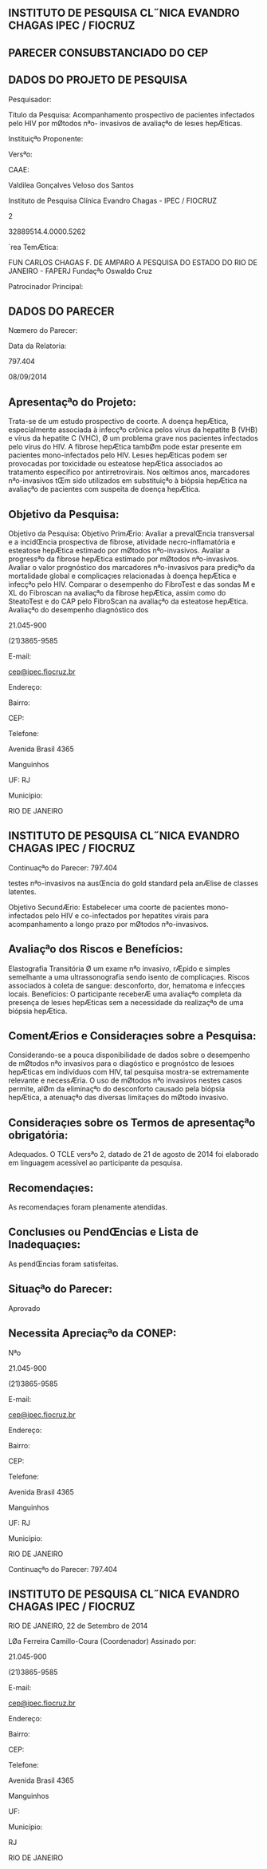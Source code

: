 ## INSTITUTO DE PESQUISA CL˝NICA EVANDRO CHAGAS IPEC / FIOCRUZ

<!-- image -->

## PARECER CONSUBSTANCIADO DO CEP

## DADOS DO PROJETO DE PESQUISA

Pesquisador:

Título da Pesquisa: Acompanhamento prospectivo de pacientes infectados pelo HIV por mØtodos nªo- invasivos de avaliaçªo de lesıes hepÆticas.

Instituiçªo Proponente:

Versªo:

CAAE:

Valdilea Gonçalves Veloso dos Santos

Instituto de Pesquisa Clínica Evandro Chagas - IPEC / FIOCRUZ

2

32889514.4.0000.5262

`rea TemÆtica:

FUN CARLOS CHAGAS F. DE AMPARO A PESQUISA DO ESTADO DO RIO DE JANEIRO - FAPERJ Fundaçªo Oswaldo Cruz

Patrocinador Principal:

## DADOS DO PARECER

Nœmero do Parecer:

Data da Relatoria:

797.404

08/09/2014

## Apresentaçªo do Projeto:

Trata-se de um estudo prospectivo de coorte. A doença hepÆtica, especialmente associada à infecçªo crônica pelos vírus da hepatite B (VHB) e vírus da hepatite C (VHC), Ø um problema grave nos pacientes infectados pelo vírus do HIV. A fibrose hepÆtica tambØm pode estar presente em pacientes mono-infectados pelo HIV. Lesıes hepÆticas podem ser provocadas por toxicidade ou esteatose hepÆtica associados ao tratamento específico por antirretrovirais. Nos œltimos anos, marcadores nªo-invasivos tŒm sido utilizados em substituiçªo à biópsia hepÆtica na avaliaçªo de pacientes com suspeita de doença hepÆtica.

## Objetivo da Pesquisa:

Objetivo da Pesquisa: Objetivo PrimÆrio: Avaliar a prevalŒncia transversal e a incidŒncia prospectiva de fibrose, atividade necro-inflamatória e esteatose hepÆtica estimado por mØtodos nªo-invasivos. Avaliar a progressªo da fibrose hepÆtica estimado por mØtodos nªo-invasivos. Avaliar o valor prognóstico dos marcadores nªo-invasivos para prediçªo da mortalidade global e complicaçıes relacionadas à doença hepÆtica e infecçªo pelo HIV. Comparar o desempenho do FibroTest e das sondas M e XL do Fibroscan na avaliaçªo da fibrose hepÆtica, assim como do SteatoTest e do CAP pelo FibroScan na avaliaçªo da esteatose hepÆtica. Avaliaçªo do desempenho diagnóstico dos

21.045-900

(21)3865-9585

E-mail:

cep@ipec.fiocruz.br

Endereço:

Bairro:

CEP:

Telefone:

Avenida Brasil 4365

Manguinhos

UF: RJ

Município:

RIO DE JANEIRO

## INSTITUTO DE PESQUISA CL˝NICA EVANDRO CHAGAS IPEC / FIOCRUZ

<!-- image -->

Continuaçªo do Parecer: 797.404

testes nªo-invasivos na ausŒncia do gold standard pela anÆlise de classes latentes.

Objetivo SecundÆrio: Estabelecer uma coorte de pacientes mono-infectados pelo HIV e co-infectados por hepatites virais para acompanhamento a longo prazo por mØtodos nªo-invasivos.

## Avaliaçªo dos Riscos e Benefícios:

Elastografia Transitória Ø um exame nªo invasivo, rÆpido e simples semelhante a uma ultrassonografia sendo isento de complicaçıes. Riscos associados à coleta de sangue: desconforto, dor, hematoma e infecçıes locais. Benefícios: O participante receberÆ uma avaliaçªo completa da presença de lesıes hepÆticas sem a necessidade da realizaçªo de uma biópsia hepÆtica.

## ComentÆrios e Consideraçıes sobre a Pesquisa:

Considerando-se a pouca disponibilidade de dados sobre o desempenho de mØtodos nªo invasivos para o diagóstico e prognóstco de lesıoes hepÆticas em indivíduos com HIV, tal pesquisa mostra-se extremamente relevante e necessÆria. O uso de mØtodos nªo invasivos nestes casos permite, alØm da eliminaçªo do desconforto causado pela biópsia hepÆtica, a atenuaçªo das diversas limitaçıes do mØtodo invasivo.

## Consideraçıes sobre os Termos de apresentaçªo obrigatória:

Adequados. O TCLE versªo 2, datado de 21 de agosto de 2014 foi elaborado em linguagem acessível ao participante da pesquisa.

## Recomendaçıes:

As recomendaçıes foram plenamente atendidas.

## Conclusıes ou PendŒncias e Lista de Inadequaçıes:

As pendŒncias foram satisfeitas.

## Situaçªo do Parecer:

Aprovado

## Necessita Apreciaçªo da CONEP:

Nªo

21.045-900

(21)3865-9585

E-mail:

cep@ipec.fiocruz.br

Endereço:

Bairro:

CEP:

Telefone:

Avenida Brasil 4365

Manguinhos

UF: RJ

Município:

RIO DE JANEIRO

Continuaçªo do Parecer: 797.404

## INSTITUTO DE PESQUISA CL˝NICA EVANDRO CHAGAS IPEC / FIOCRUZ

RIO DE JANEIRO, 22 de Setembro de 2014

LØa Ferreira Camillo-Coura (Coordenador) Assinado por:

21.045-900

(21)3865-9585

E-mail:

cep@ipec.fiocruz.br

Endereço:

Bairro:

CEP:

Telefone:

Avenida Brasil 4365

Manguinhos

UF:

Município:

RJ

RIO DE JANEIRO

<!-- image -->